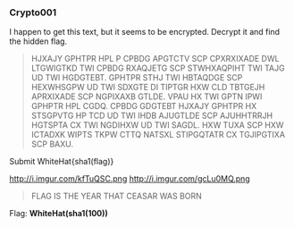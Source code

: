 ### Crypto001 ###

I happen to get this text, but it seems to be encrypted. Decrypt it and find the hidden flag.
> HJXAJY GPHTPR HPL P CPBDG APGTCTV SCP CPXRXIXADE DWL LTGWIGTKD TWI CPBDG RXAQJETG SCP STWHXAQPIHT TWI TAJG UD TWI HGDGTEBT. GPHTPR STHJ TWI HBTAQDGE SCP HEXWHSGPW UD TWI SDXGTE DI TIPTGR HXW CLD TBTGEJH APRXIXADE SCP NGPIXAXB GTLDE. VPAU HX TWI GPTN IPWI GPHPTR HPL CGDQ. CPBDG GDGTEBT HJXAJY GPHTPR HX STSGPVTG HP TCD UD TWI IHDB AJUGTLDE SCP AJUHHTRRJH HGTSPTA CX TWI NGDIHXW UD TWI SAGDL. HXW TUXA SCP HXW ICTADXK WIPTS TKPW CTTQ NATSXL STIPGQTATR CX TGJIPGTIXA SCP BAXU.

Submit WhiteHat{sha1(flag)}

http://i.imgur.com/kfTuQSC.png
http://i.imgur.com/gcLu0MQ.png

> FLAG IS THE YEAR THAT CEASAR WAS BORN

Flag: **WhiteHat(sha1(100))**